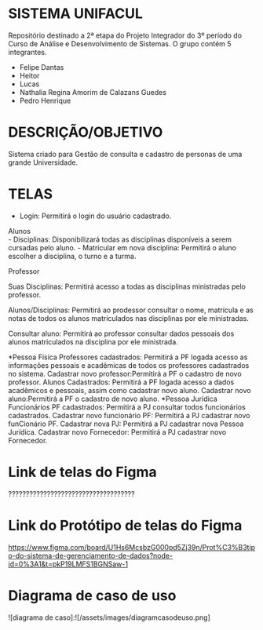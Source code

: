 # SISTEMA UNIFACUL
Repositório destinado a 2ª etapa do Projeto Integrador do 3º período do Curso de Análise e Desenvolvimento de Sistemas. O grupo contém 5 integrantes. 
- Felipe Dantas 
- Heitor 
- Lucas 
- Nathalia Regina Amorim de Calazans Guedes 
- Pedro Henrique <br>


# DESCRIÇÃO/OBJETIVO
Sistema criado para Gestão de consulta e cadastro de personas de uma grande Universidade.

# TELAS
- Login: Permitirá o login do usuário cadastrado. </p>
<p> Alunos <br> 
- Disciplinas: Disponibilizará todas as disciplinas disponíveis a serem cursadas pelo aluno.
- Matricular em nova disciplina: Permitirá o aluno escolher a disciplina, o turno e a turma.
<p> Professor </p> 
Suas Disciplinas: Permitirá acesso a todas as disciplinas ministradas pelo professor.
<p>Alunos/Disciplinas: Permitirá ao prodessor consultar o nome, matrícula e as notas de todos os alunos matriculados nas disciplinas por ele ministradas.</p>
Consultar aluno: Permitirá ao professor consultar dados pessoais dos alunos matriculados na disciplina por ele ministrada.</p>
*Pessoa Física
Professores cadastrados: Permitirá a PF logada acesso as informações pessoais e acadêmicas de todos os professores cadastrados no sistema.
Cadastrar novo professor:Permitirá a PF o cadastro de novo professor.
Alunos Cadastrados: Permitirá a PF logada acesso a dados acadêmicos e pessoais, assim como cadastrar novo aluno.
Cadastrar novo aluno:Permitirá a PF o cadastro de novo aluno.
*Pessoa Jurídica
Funcionários PF cadastrados: Permitirá a PJ consultar todos funcionários cadastrados.
Cadastrar novo funcionário PF: Permitirá a PJ cadastrar novo funCionário PF.
Cadastrar nova PJ: Permitirá a PJ cadastrar nova Pessoa Jurídica.
Cadastrar novo Fornecedor: Permitirá a PJ cadastrar novo Fornecedor.

# Link de telas do Figma
????????????????????????????????????

# Link do Protótipo de telas do Figma
https://www.figma.com/board/U1Hs6McsbzG000pd5Zj39n/Prot%C3%B3tipo-do-sistema-de-gerenciamento-de-dados?node-id=0%3A1&t=pkP19LMFS1BGNSaw-1

# Diagrama de caso de uso
![diagrama de caso]:![/assets/images/diagramcasodeuso.png]








